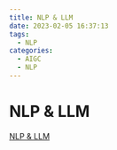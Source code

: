 ```yaml
---
title: NLP & LLM 
date: 2023-02-05 16:37:13
tags:
  - NLP
categories:
  - AIGC  
  - NLP
---
```


<p></p>
<!-- more -->


# NLP & LLM
[NLP & LLM](https://candied-skunk-1ca.notion.site/NLP-LLM-10dbfe21108480ae8b5cc825540816b0?pvs=4)